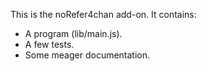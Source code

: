 This is the noRefer4chan add-on.  It contains:

* A program (lib/main.js).
* A few tests.
* Some meager documentation.
